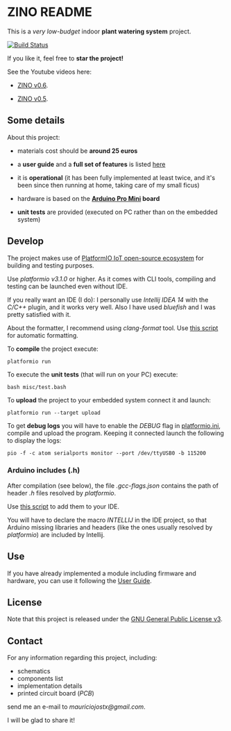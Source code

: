 # ZINO README

This is a _very low-budget_ indoor **plant watering system** project. 

[![Build Status](https://api.travis-ci.org/mauriciojost/zino-arduino.svg)](https://travis-ci.org/mauriciojost/zino-arduino)

If you like it, feel free to **star the project!**

See the Youtube videos here: 

- [ZINO v0.6](https://youtu.be/Y1kThF5C82E).

- [ZINO v0.5](https://youtu.be/keEHZ9MFcKU).

## Some details

About this project:

- materials cost should be **around 25 euros**

- a **user guide** and a **full set of features** is listed [here](USER-GUIDE.md)

- it is **operational** (it has been fully implemented at least twice, and it's been since then running at home, taking care of my small ficus)

- hardware is based on the **[Arduino Pro Mini](https://www.arduino.cc/en/Main/ArduinoBoardProMini) board**

- **unit tests** are provided (executed on PC rather than on the embedded system)

## Develop

The project makes use of [PlatformIO IoT open-source ecosystem](http://platformio.org/) for building and testing purposes.

Use _platformio v3.1.0_ or higher. As it comes with CLI tools, compiling and testing can be launched even without IDE.

If you really want an IDE (I do): I personally use _Intellij IDEA 14_ with the _C/C++_ plugin, and it works very well. Also I have used _bluefish_ and I was pretty satisfied with it.

About the formatter, I recommend using _clang-format_ tool. Use [this script](misc/format.bash) for automatic formatting.

To **compile** the project execute: 

```
platformio run
```

To execute the **unit tests** (that will run on your PC) execute: 

```
bash misc/test.bash
```

To **upload** the project to your embedded system connect it and launch: 

```
platformio run --target upload
```

To get **debug logs** you will have to enable the _DEBUG_ flag in [platformio.ini](platformio.ini), compile and upload the program. Keeping it connected launch the following to display the logs:

```
pio -f -c atom serialports monitor --port /dev/ttyUSB0 -b 115200
```

### Arduino includes (.h)

After compilation (see below), the file _.gcc-flags.json_ contains the path of header _.h_ files resolved by _platformio_.

Use [this script](misc/generate-list-of-includes.bash) to add them to your IDE.

You will have to declare the macro _INTELLIJ_ in the IDE project, so that Arduino missing libraries and headers (like the ones usually resolved by _platformio_) are included by Intellij.

## Use

If you have already implemented a module including firmware and hardware, you can use it following the [User Guide](USER-GUIDE.md). 

## License

Note that this project is released under the [GNU General Public License v3](https://www.gnu.org/licenses/gpl.txt). 

## Contact

For any information regarding this project, including:

- schematics
- components list 
- implementation details
- printed circuit board (_PCB_)
 
send me an e-mail to _mauriciojostx@gmail.com_. 

I will be glad to share it!


